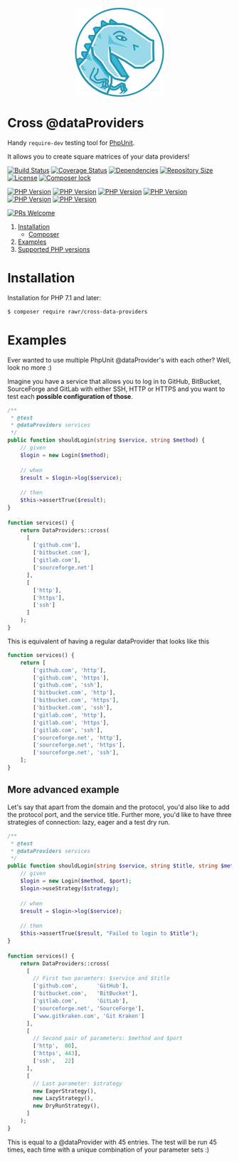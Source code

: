 <p align="center"><a href="https://t-regx.com/"><img src="t.regx.png"></a></p>

# Cross @dataProviders

Handy `require-dev` testing tool for [PhpUnit](https://github.com/sebastianbergmann/phpunit).

It allows you to create square matrices of your data providers!

[![Build Status](https://travis-ci.org/T-Regx/CrossDataProviders.svg?branch=master)](https://travis-ci.org/T-Regx/CrossDataProviders)
[![Coverage Status](https://coveralls.io/repos/github/T-Regx/CrossDataProviders/badge.svg?branch=master)](https://coveralls.io/github/T-Regx/CrossDataProviders?branch=master)
[![Dependencies](https://img.shields.io/badge/dependencies-0-brightgreen.svg)](https://github.com/T-Regx/CrossDataProviders)
[![Repository Size](https://github-size-badge.herokuapp.com/T-Regx/CrossDataProviders.svg)](https://github.com/T-Regx/CrossDataProviders)
[![License](https://img.shields.io/github/license/T-Regx/CrossDataProviders.svg)](https://github.com/T-Regx/CrossDataProviders)
[![Composer lock](https://img.shields.io/badge/.lock-uncommited-green.svg)](https://github.com/T-Regx/CrossDataProviders)

[![PHP Version](https://img.shields.io/badge/PHP-5.3%2B-blue.svg)](https://packagist.org/packages/rawr/t-regx)
[![PHP Version](https://img.shields.io/badge/PHP-5.6%2B-blue.svg)](https://packagist.org/packages/rawr/t-regx)
[![PHP Version](https://img.shields.io/badge/PHP-7.1-blue.svg)](https://travis-ci.org/T-Regx/CrossDataProviders)
[![PHP Version](https://img.shields.io/badge/PHP-7.2-blue.svg)](https://travis-ci.org/T-Regx/CrossDataProviders)
[![PHP Version](https://img.shields.io/badge/PHP-7.3-blue.svg)](https://travis-ci.org/T-Regx/CrossDataProviders)
[![PHP Version](https://img.shields.io/badge/PHP-7.4-blue.svg)](https://travis-ci.org/T-Regx/CrossDataProviders)

[![PRs Welcome](https://img.shields.io/badge/PR-welcome-brightgreen.svg?style=popout)](http://makeapullrequest.com)

1. [Installation](#installation)
    * [Composer](#installation)
2. [Examples](#examples)
4. [Supported PHP versions](#supported-php-versions)

# Installation

Installation for PHP 7.1 and later:

```bash
$ composer require rawr/cross-data-providers
```

# Examples

Ever wanted to use multiple PhpUnit @dataProvider's with each other? Well, look no more :) 

Imagine you have a service that allows you to log in to GitHub, BitBucket, SourceForge and GitLab with either SSH, HTTP or HTTPS and you want to test each **possible configuration of those**.

```php
/**
 * @test
 * @dataProviders services
 */
public function shouldLogin(string $service, string $method) {
    // given
    $login = new Login($method);
    
    // when
    $result = $login->log($service);
    
    // then
    $this->assertTrue($result);
}

function services() {
    return DataProviders::cross(
      [
        ['github.com'],
        ['bitbucket.com'],
        ['gitlab.com'],
        ['sourceforge.net']
      ],
      [
        ['http'],
        ['https'],
        ['ssh']
      ]
    );
}
```

This is equivalent of having a regular dataProvider that looks like this
```php
function services() {
    return [
        ['github.com', 'http'],
        ['github.com', 'https'],
        ['github.com', 'ssh'],
        ['bitbucket.com', 'http'],
        ['bitbucket.com', 'https'],
        ['bitbucket.com', 'ssh'],
        ['gitlab.com', 'http'],
        ['gitlab.com', 'https'],
        ['gitlab.com', 'ssh'],
        ['sourceforge.net', 'http'],
        ['sourceforge.net', 'https'],
        ['sourceforge.net', 'ssh'],
    ];
}
```

## More advanced example

Let's say that apart from the domain and the protocol, you'd also like to add the protocol port, and the service title. Further more, you'd like to have three strategies of connection: lazy, eager and a test dry run.

```php
/**
 * @test
 * @dataProviders services
 */
public function shouldLogin(string $service, string $title, string $method, int $port, $strategy) {
    // given
    $login = new Login($method, $port);
    $login->useStrategy($strategy);
    
    // when
    $result = $login->log($service);
    
    // then
    $this->assertTrue($result, "Failed to login to $title");
}

function services() {
    return DataProviders::cross(
      [
        // First two paramters: $service and $title
        ['github.com',      'GitHub'],
        ['bitbucket.com',   'BitBucket'],
        ['gitlab.com',      'GitLab'],
        ['sourceforge.net', 'SourceForge'],
        ['www.gitkraken.com', 'Git Kraken']
      ],
      [
        // Second pair of parameters: $method and $port
        ['http',  80],
        ['https', 443],
        ['ssh',   22]
      ],
      [
        // Last parameter: $strategy
        new EagerStrategy(),
        new LazyStrategy(),
        new DryRunStrategy(),
      ]
    );
}
```

This is equal to a @dataProvider with 45 entries. The test will be run 45 times, each time with a unique combination of your parameter sets :)
